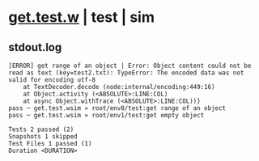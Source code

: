 # [get.test.w](../../../../../../examples/tests/sdk_tests/bucket/get.test.w) | test | sim

## stdout.log
```log
[ERROR] get range of an object | Error: Object content could not be read as text (key=test2.txt): TypeError: The encoded data was not valid for encoding utf-8
    at TextDecoder.decode (node:internal/encoding:449:16)
    at Object.activity (<ABSOLUTE>:LINE:COL)
    at async Object.withTrace (<ABSOLUTE>:LINE:COL))}
pass ─ get.test.wsim » root/env0/test:get range of an object
pass ─ get.test.wsim » root/env1/test:get empty object      

Tests 2 passed (2)
Snapshots 1 skipped
Test Files 1 passed (1)
Duration <DURATION>
```

